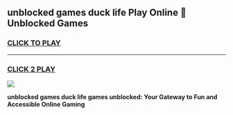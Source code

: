
## unblocked games duck life Play Online 👋 Unblocked Games
<h3>
<a href="https://premium.freeplayer.one?title=unblocked_games_duck_life&ref=19F">CLICK TO PLAY</a></h3>
<hr>

<h3>
<a href="https://premium.freeplayer.one?title=unblocked_games_duck_life&ref=19F">CLICK 2 PLAY</a>
  
</h3>

<a href="https://premium.freeplayer.one?title=unblocked_games_duck_life&ref=19F"><img src="https://clearcache.store/games.png"></a>


**unblocked games duck life games unblocked: Your Gateway to Fun and Accessible Online Gaming**
